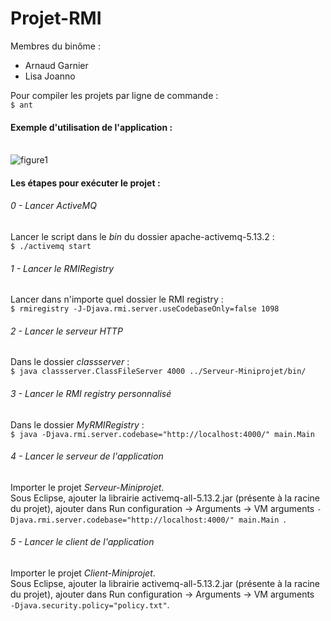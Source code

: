 # Projet-RMI
Membres du binôme :
<ul><li>Arnaud Garnier</li>
<li>Lisa Joanno</li></ul>

Pour compiler les projets par ligne de commande :<br />
```$ ant```

#### Exemple d'utilisation de l'application :
<br />
<img alt="figure1" src="images/figure1.png" />
<br />

#### Les étapes pour exécuter le projet :

###### 0 - Lancer ActiveMQ
Lancer le script dans le <i>bin</i> du dossier apache-activemq-5.13.2 :<br />
```$ ./activemq start```

###### 1 - Lancer le RMIRegistry
Lancer dans n'importe quel dossier le RMI registry :<br />
```$ rmiregistry -J-Djava.rmi.server.useCodebaseOnly=false 1098```

###### 2 - Lancer le serveur HTTP
Dans le dossier <i>classserver</i> :<br />
```$ java classserver.ClassFileServer 4000 ../Serveur-Miniprojet/bin/```

###### 3 - Lancer le RMI registry personnalisé
Dans le dossier <i>MyRMIRegistry</i> :<br />
```$ java -Djava.rmi.server.codebase="http://localhost:4000/" main.Main ```

###### 4 - Lancer le serveur de l'application
Importer le projet <i>Serveur-Miniprojet</i>.<br />
Sous Eclipse, ajouter la librairie activemq-all-5.13.2.jar (présente à la racine du projet), ajouter dans Run configuration -> Arguments -> VM arguments ```-Djava.rmi.server.codebase="http://localhost:4000/" main.Main ```.

###### 5 - Lancer le client de l'application
Importer le projet <i>Client-Miniprojet</i>.<br />
Sous Eclipse, ajouter la librairie activemq-all-5.13.2.jar (présente à la racine du projet), ajouter dans Run configuration -> Arguments -> VM arguments ``` -Djava.security.policy="policy.txt"```.
